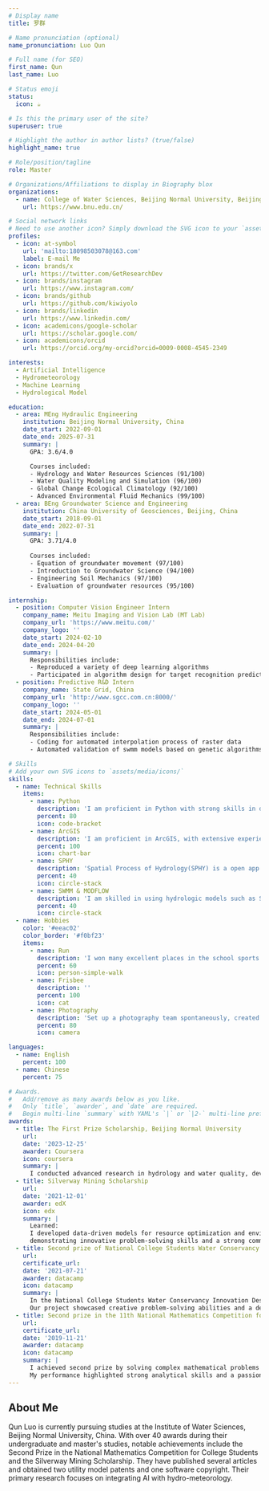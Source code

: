 ```yaml
---
# Display name
title: 罗群

# Name pronunciation (optional)
name_pronunciation: Luo Qun

# Full name (for SEO)
first_name: Qun
last_name: Luo

# Status emoji
status:
  icon: ☕️

# Is this the primary user of the site?
superuser: true

# Highlight the author in author lists? (true/false)
highlight_name: true

# Role/position/tagline
role: Master

# Organizations/Affiliations to display in Biography blox
organizations: 
  - name: College of Water Sciences, Beijing Normal University, Beijing, China
    url: https://www.bnu.edu.cn/

# Social network links
# Need to use another icon? Simply download the SVG icon to your `assets/media/icons/` folder.
profiles:
  - icon: at-symbol
    url: 'mailto:18098503078@163.com'
    label: E-mail Me
  - icon: brands/x
    url: https://twitter.com/GetResearchDev
  - icon: brands/instagram
    url: https://www.instagram.com/
  - icon: brands/github
    url: https://github.com/kiwiyolo
  - icon: brands/linkedin
    url: https://www.linkedin.com/
  - icon: academicons/google-scholar
    url: https://scholar.google.com/
  - icon: academicons/orcid
    url: https://orcid.org/my-orcid?orcid=0009-0008-4545-2349

interests:
  - Artificial Intelligence
  - Hydrometeorology
  - Machine Learning
  - Hydrological Model

education:
  - area: MEng Hydraulic Engineering
    institution: Beijing Normal University, China
    date_start: 2022-09-01
    date_end: 2025-07-31
    summary: |
      GPA: 3.6/4.0

      Courses included:
      - Hydrology and Water Resources Sciences (91/100)
      - Water Quality Modeling and Simulation (96/100)
      - Global Change Ecological Climatology (92/100)
      - Advanced Environmental Fluid Mechanics (99/100)
  - area: BEng Groundwater Science and Engineering
    institution: China University of Geosciences, Beijing, China
    date_start: 2018-09-01
    date_end: 2022-07-31
    summary: |
      GPA: 3.71/4.0
      
      Courses included:
      - Equation of groundwater movement (97/100)
      - Introduction to Groundwater Science (94/100)
      - Engineering Soil Mechanics (97/100)
      - Evaluation of groundwater resources (95/100)

internship:
  - position: Computer Vision Engineer Intern
    company_name: Meitu Imaging and Vision Lab (MT Lab)
    company_url: 'https://www.meitu.com/'
    company_logo: ''
    date_start: 2024-02-10
    date_end: 2024-04-20
    summary: |
      Responsibilities include:
      - Reproduced a variety of deep learning algorithms
      - Participated in algorithm design for target recognition prediction projects and tracking denoising tasks based on video data
  - position: Predictive R&D Intern
    company_name: State Grid, China
    company_url: 'http://www.sgcc.com.cn:8000/'
    company_logo: ''
    date_start: 2024-05-01
    date_end: 2024-07-01
    summary: |
      Responsibilities include:
      - Coding for automated interpolation process of raster data 
      - Automated validation of swmm models based on genetic algorithms

# Skills
# Add your own SVG icons to `assets/media/icons/`
skills:
  - name: Technical Skills
    items:
      - name: Python
        description: 'I am proficient in Python with strong skills in data manipulation, machine learning, and deep learning. I have experience with libraries such as NumPy, pandas, scikit-learn, and PyTorch. My expertise includes developing and optimizing algorithms, building models. I work with various data formats, including netCDF, hdf5 and excel in automating data processing tasks. I am adept at writing clean, efficient code and have a solid understanding of software development principles.'
        percent: 80
        icon: code-bracket
      - name: ArcGIS
        description: 'I am proficient in ArcGIS, with extensive experience in spatial data analysis, mapping, and geoprocessing. My skills include creating, managing, and analyzing geographic information, using tools like ArcMap and ArcGIS Online. I excel in applying GIS technology to solve complex spatial problems and visualize data effectively.'
        percent: 100
        icon: chart-bar
      - name: SPHY
        description: 'Spatial Process of Hydrology(SPHY) is a open app coded by python, which can be used to construct the conventional model with interpretability. The theory and knowledge included show the potential as a informed embedding on AI'
        percent: 40
        icon: circle-stack
      - name: SWMM & MODFLOW
        description: 'I am skilled in using hydrologic models such as SWMM and MODFLOW for water resource management and analysis. My expertise includes simulating stormwater, groundwater flow, and water quality. I can develop, calibrate, and validate models to assess hydrological processes and support decision-making in environmental and water resource projects.'
        percent: 40
        icon: circle-stack
  - name: Hobbies
    color: '#eeac02'
    color_border: '#f0bf23'
    items:
      - name: Run
        description: 'I won many excellent places in the school sports meeting, including the first place in 4x100m, 4x400m, the fifth place in 100m, 200m and many other groups. He was the leader of the long running team of Beijing Normal University. On behalf of Beijing Normal University, he participated in inter-school competitions for many times, won the seventh place in the relay race of Peking University, participated in several marathons, and won Public Class I athlete title.'
        percent: 60
        icon: person-simple-walk
      - name: Frisbee
        description: ''
        percent: 100
        icon: cat
      - name: Photography
        description: 'Set up a photography team spontaneously, created a public account "Vientiane studio", shooting several business orders'
        percent: 80
        icon: camera

languages:
  - name: English
    percent: 100
  - name: Chinese
    percent: 75

# Awards.
#   Add/remove as many awards below as you like.
#   Only `title`, `awarder`, and `date` are required.
#   Begin multi-line `summary` with YAML's `|` or `|2-` multi-line prefix and indent 2 spaces below.
awards:
  - title: The First Prize Scholarship, Beijing Normal University
    url: 
    date: '2023-12-25'
    awarder: Coursera
    icon: coursera
    summary: |
      I conducted advanced research in hydrology and water quality, developed innovative data analysis methods, and applied machine learning techniques to environmental studies. My work demonstrated exceptional academic performance, strong analytical skills, and a commitment to environmental sustainability.
  - title: Silverway Mining Scholarship
    url: 
    date: '2021-12-01'
    awarder: edX
    icon: edx
    summary: |
      Learned:
      I developed data-driven models for resource optimization and environmental impact assessment, 
      demonstrating innovative problem-solving skills and a strong commitment to sustainable mining practices.
  - title: Second prize of National College Students Water Conservancy Innovation Design Competition
    url: 
    certificate_url: 
    date: '2021-07-21'
    awarder: datacamp
    icon: datacamp
    summary: |
      In the National College Students Water Conservancy Innovation Design Competition, our team design and implement a novel water management solution. 
      Our project showcased creative problem-solving abilities and a dedication to advancing water conservation technologies.
  - title: Second prize in the 11th National Mathematics Competition for College Students
    url: 
    certificate_url: 
    date: '2019-11-21'
    awarder: datacamp
    icon: datacamp
    summary: |
      I achieved second prize by solving complex mathematical problems with innovative approaches. 
      My performance highlighted strong analytical skills and a passion for tackling mathematical challenges.
---
```


## About Me

Qun Luo is currently pursuing studies at the Institute of Water Sciences, Beijing Normal University, China. With over 40 awards during their undergraduate and master's studies, notable achievements include the Second Prize in the National Mathematics Competition for College Students and the Silverway Mining Scholarship. They have published several articles and obtained two utility model patents and one software copyright. Their primary research focuses on integrating AI with hydro-meteorology.
